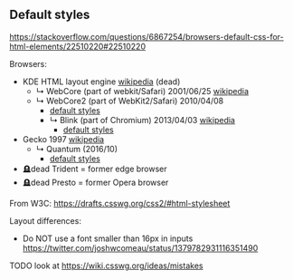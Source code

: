 

## Default styles

https://stackoverflow.com/questions/6867254/browsers-default-css-for-html-elements/22510220#22510220


Browsers:
- KDE HTML layout engine [wikipedia](https://en.wikipedia.org/wiki/KHTML) (dead)
  * ↳ WebCore (part of webkit/Safari) 2001/06/25 [wikipedia](https://en.wikipedia.org/wiki/WebKit)
  * ↳ WebCore2 (part of WebKit2/Safari) 2010/04/08
    - [default styles](https://trac.webkit.org/browser/trunk/Source/WebCore/css/html.css)
    * ↳ Blink (part of Chromium) 2013/04/03 [wikipedia](https://en.wikipedia.org/wiki/Blink_(browser_engine))
      - [default styles](https://chromium.googlesource.com/chromium/blink/+/refs/heads/main/Source/core/css/html.css)
- Gecko 1997 [wikipedia](https://en.wikipedia.org/wiki/Gecko_(software))
  * ↳ Quantum (2016/10)
    - [default styles](https://searchfox.org/mozilla-central/source/layout/style/res/html.css)
- 🪦dead Trident = former edge browser
- 🪦dead Presto = former Opera browser

From W3C: https://drafts.csswg.org/css2/#html-stylesheet


Layout differences:
- Do NOT use a font smaller than 16px in inputs https://twitter.com/joshwcomeau/status/1379782931116351490


TODO look at https://wiki.csswg.org/ideas/mistakes
